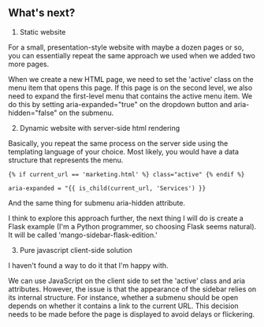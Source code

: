 ## What's next?

1. Static website

For a small, presentation-style website with maybe a dozen pages or so, you can essentially repeat the same approach we used when we added two more pages.

When we create a new HTML page, we need to set the 'active' class on the menu item that opens this page. If this page is on the second level, we also need to expand the first-level menu that contains the active menu item. We do this by setting aria-expanded="true" on the dropdown button and aria-hidden="false" on the submenu.

2. Dynamic website with server-side html rendering

Basically, you repeat the same process on the server side using the templating language of your choice. Most likely, you would have a data structure that represents the menu. 

```
{% if current_url == 'marketing.html' %} class="active" {% endif %}
```

```
aria-expanded = "{{ is_child(current_url, 'Services') }}
```

And the same thing for submenu aria-hidden attribute. 

I think to explore this approach further, the next thing I will do is create a Flask example (I'm a Python programmer, so choosing Flask seems natural). It will be called 'mango-sidebar-flask-edition.'

3. Pure javascript client-side solution

I haven't found a way to do it that I'm happy with.

We can use JavaScript on the client side to set the 'active' class and aria attributes. However, the issue is that the appearance of the sidebar relies on its internal structure. For instance, whether a submenu should be open depends on whether it contains a link to the current URL. This decision needs to be made before the page is displayed to avoid delays or flickering.